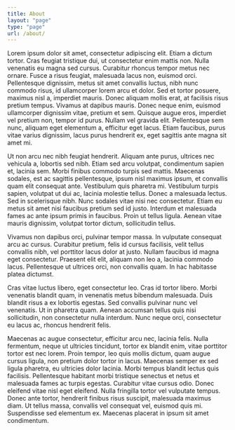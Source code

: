 ```yaml
---
title: About
layout: "page"
type: "page"
url: /about/
---
```

Lorem ipsum dolor sit amet, consectetur adipiscing elit. Etiam a dictum tortor. Cras feugiat tristique dui, ut consectetur enim mattis non. Nulla venenatis eu magna sed cursus. Curabitur rhoncus tempor metus nec ornare. Fusce a risus feugiat, malesuada lacus non, euismod orci. Pellentesque dignissim, metus sit amet convallis luctus, nibh nunc commodo risus, id ullamcorper lorem arcu et dolor. Sed et tortor posuere, maximus nisl a, imperdiet mauris. Donec aliquam mollis erat, at facilisis risus pretium tempus. Vivamus at dapibus mauris. Donec neque enim, euismod ullamcorper dignissim vitae, pretium et sem. Quisque augue eros, imperdiet vel pretium non, tempor id purus. Nullam vel gravida elit. Pellentesque sem nunc, aliquam eget elementum a, efficitur eget lacus. Etiam faucibus, purus vitae varius dignissim, lacus purus hendrerit ex, eget sagittis ante magna sit amet mi.

Ut non arcu nec nibh feugiat hendrerit. Aliquam ante purus, ultrices nec vehicula a, lobortis sed nibh. Etiam sed arcu volutpat, condimentum sapien et, lacinia sem. Morbi finibus commodo turpis sed mattis. Maecenas sodales, est ac sagittis pellentesque, ipsum nisl maximus ipsum, et convallis quam elit consequat ante. Vestibulum quis pharetra mi. Vestibulum turpis sapien, volutpat ut dui ac, lacinia molestie tellus. Donec a malesuada lectus. Sed in scelerisque nibh. Nunc sodales vitae nisi nec consectetur. Etiam eu metus sit amet nisi faucibus pretium sed id justo. Interdum et malesuada fames ac ante ipsum primis in faucibus. Proin ut tellus ligula. Aenean vitae mauris dignissim, volutpat tortor dictum, sollicitudin tellus.

Vivamus non dapibus orci, pulvinar tempor massa. In vulputate consequat arcu ac cursus. Curabitur pretium, felis id cursus facilisis, velit tellus convallis nibh, vel porttitor lacus dolor at justo. Nullam faucibus id magna eget consectetur. Praesent elit elit, aliquam non leo a, lacinia commodo lacus. Pellentesque ut ultrices orci, non convallis quam. In hac habitasse platea dictumst.

Cras vitae luctus libero, eget consectetur leo. Cras id tortor libero. Morbi venenatis blandit quam, in venenatis metus bibendum malesuada. Duis blandit risus a ex lobortis egestas. Sed convallis pulvinar nunc vel venenatis. Ut in pharetra quam. Aenean accumsan tellus quis nisi sollicitudin, non consectetur nulla interdum. Nunc neque orci, consectetur eu lacus ac, rhoncus hendrerit felis.

Maecenas ac augue consectetur, efficitur arcu nec, lacinia felis. Nulla fermentum, neque ut ultricies tincidunt, tortor ex blandit enim, vitae porttitor tortor est nec lorem. Proin tempor, leo quis mollis dictum, quam augue cursus ligula, non pretium dolor tortor in lacus. Maecenas semper ex sed ligula pharetra, eu ultricies dolor lacinia. Morbi tempus blandit lectus quis facilisis. Pellentesque habitant morbi tristique senectus et netus et malesuada fames ac turpis egestas. Curabitur vitae cursus odio. Donec eleifend vitae nisl eget eleifend. Nulla fringilla tortor vel vulputate tempus. Donec ante tortor, hendrerit finibus risus suscipit, malesuada maximus diam. Ut tellus massa, convallis vel consequat vel, euismod quis mi. Suspendisse sed elementum ex. Maecenas placerat in ipsum sit amet condimentum. 
